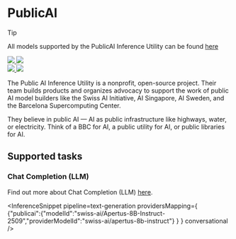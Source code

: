 <!---
WARNING

This markdown file has been generated from a script. Please do not edit it directly.

### Template

If you want to update the content related to publicai's description, please edit the template file under `https://github.com/huggingface/hub-docs/tree/main/scripts/inference-providers/templates/providers/publicai.handlebars`.

### Logos

If you want to update publicai's logo, upload a file by opening a PR on https://huggingface.co/datasets/huggingface/documentation-images/tree/main/inference-providers/logos. Ping @wauplin and @celinah on the PR to let them know you uploaded a new logo.
Logos must be in .png format and be named `publicai-light.png` and `publicai-dark.png`. Visit https://huggingface.co/settings/theme to switch between light and dark mode and check that the logos are displayed correctly.

### Generation script

For more details, check out the `generate.ts` script: https://github.com/huggingface/hub-docs/blob/main/scripts/inference-providers/scripts/generate.ts.
--->

# PublicAI

> [!TIP]
> All models supported by the PublicAI Inference Utility can be found [here](https://huggingface.co/models?inference_provider=publicai&sort=trending)

<div class="flex justify-center">
    <a href="https://publicai.co/" target="_blank">
        <img class="block dark:hidden" src="https://huggingface.co/datasets/huggingface/documentation-images/resolve/main/inference-providers/logos/publicai-light.png"/>
        <img class="hidden dark:block" src="https://huggingface.co/datasets/huggingface/documentation-images/resolve/main/inference-providers/logos/publicai-dark.png"/>
    </a>
</div>

<div class="flex">
    <a href="https://huggingface.co/publicai" target="_blank">
        <img class="block dark:hidden" src="https://huggingface.co/datasets/huggingface/badges/resolve/main/follow-us-on-hf-lg.svg"/>
        <img class="hidden dark:block" src="https://huggingface.co/datasets/huggingface/badges/resolve/main/follow-us-on-hf-lg-dark.svg"/>
    </a>
</div>

The Public AI Inference Utility is a nonprofit, open-source project. Their team builds products and organizes advocacy to support the work of public AI model builders like the Swiss AI Initiative, AI Singapore, AI Sweden, and the Barcelona Supercomputing Center.

They believe in public AI — AI as public infrastructure like highways, water, or electricity. Think of a BBC for AI, a public utility for AI, or public libraries for AI.

## Supported tasks


### Chat Completion (LLM)

Find out more about Chat Completion (LLM) [here](../tasks/chat-completion).

<InferenceSnippet
    pipeline=text-generation
    providersMapping={ {"publicai":{"modelId":"swiss-ai/Apertus-8B-Instruct-2509","providerModelId":"swiss-ai/apertus-8b-instruct"} } }
conversational />

